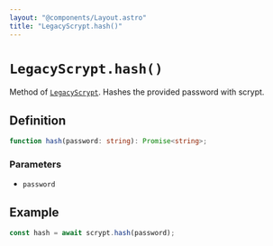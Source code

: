 ```yaml
---
layout: "@components/Layout.astro"
title: "LegacyScrypt.hash()"
---
```


# `LegacyScrypt.hash()`

Method of [`LegacyScrypt`](/reference/main/LegacyScrypt). Hashes the provided password with scrypt.

## Definition

```ts
function hash(password: string): Promise<string>;
```

### Parameters

- `password`

## Example

```ts
const hash = await scrypt.hash(password);
```
